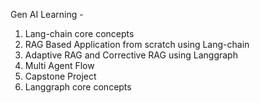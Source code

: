 Gen AI Learning - 
1. Lang-chain core concepts
2. RAG Based Application from scratch using Lang-chain
3. Adaptive RAG and Corrective RAG using Langgraph
4. Multi Agent Flow
5. Capstone Project 
6. Langgraph core concepts
